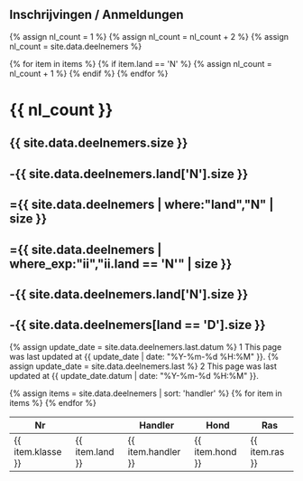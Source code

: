 ## Inschrijvingen / Anmeldungen


{% assign nl_count = 1 %}
{% assign nl_count = nl_count + 2 %}
{% assign nl_count = site.data.deelnemers %}

{% for item in items %}
  {% if item.land == 'N' %}
    {% assign nl_count = nl_count + 1 %}
  {% endif %}
{% endfor %}

<h1>{{ nl_count }}</h1>
<h2>{{ site.data.deelnemers.size }} </h2>
<h2>-{{ site.data.deelnemers.land['N'].size }}</h2>
<h2>={{ site.data.deelnemers | where:"land","N" | size }}</h2>
<h2>={{ site.data.deelnemers | where_exp:"ii","ii.land == 'N'" | size }}</h2>
<h2>-{{ site.data.deelnemers.land['N'].size }}</h2>
<h2>-{{ site.data.deelnemers[land == 'D'].size }}</h2>

{% assign update_date = site.data.deelnemers.last.datum %}
1 This page was last updated at {{ update_date | date: "%Y-%m-%d %H:%M" }}.
{% assign update_date = site.data.deelnemers.last %}
2 This page was last updated at {{ update_date.datum | date: "%Y-%m-%d %H:%M" }}.

<table>
  <thead>
    <tr>
      <th>Nr</th>
      <th></th>
      <th>Handler</th>
      <th>Hond</th>
      <th>Ras</th>
    </tr>
  </thead>
  <tbody>
{% assign items = site.data.deelnemers | sort: 'handler' %}
{% for item in items %}
    <tr>
      <td>{{ item.klasse }}</td>
      <td>{{ item.land }}</td>
      <td>{{ item.handler }}</td>
      <td>{{ item.hond }}</td>
      <td>{{ item.ras }}</td>
    </tr>
{% endfor %}
  </tbody>
</table>
